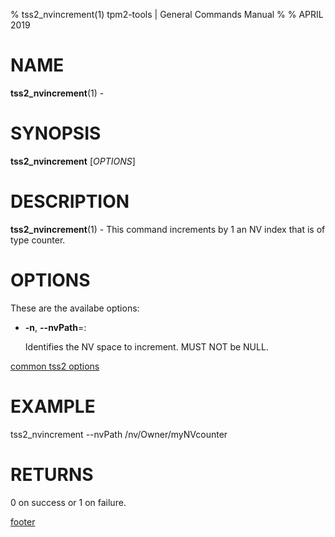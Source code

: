 % tss2_nvincrement(1) tpm2-tools | General Commands Manual
%
% APRIL 2019

# NAME

**tss2_nvincrement**(1) -

# SYNOPSIS

**tss2_nvincrement** [*OPTIONS*]

# DESCRIPTION

**tss2_nvincrement**(1) - This command increments by 1 an NV index that is of type counter.

# OPTIONS

These are the availabe options:

  * **-n**, **\--nvPath**=:

    Identifies the NV space to increment. MUST NOT be NULL.

[common tss2 options](common/tss2-options.md)

# EXAMPLE

tss2_nvincrement --nvPath /nv/Owner/myNVcounter

# RETURNS

0 on success or 1 on failure.

[footer](common/footer.md)
